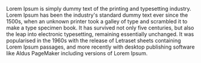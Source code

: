 Lorem Ipsum is simply dummy text of the printing and typesetting industry.
 Lorem Ipsum has been the industry's standard dummy text ever since the
  1500s, when an unknown printer took a galley of type and scrambled it to 
  make a type specimen book. It has survived not only five centuries, but 
  also the leap into electronic typesetting, remaining essentially 
  unchanged. It was popularised in the 1960s with the release of Letraset 
  sheets containing Lorem Ipsum passages, and more recently with desktop 
  publishing software like Aldus PageMaker including versions of Lorem 
  Ipsum.